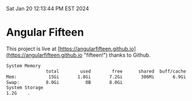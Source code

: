 Sat Jan 20 12:13:44 PM EST 2024

# Angular Fifteen


This project is live at [https://angularfifteen.github.io](https://angularfifteen.github.io "fifteen!") thanks to Github.

```bash
System Memory
               total        used        free      shared  buff/cache   available
Mem:            15Gi       1.8Gi       7.2Gi       306Mi       6.9Gi        13Gi
Swap:          8.0Gi          0B       8.0Gi
System Storage
1.2G	.
```
```bash
